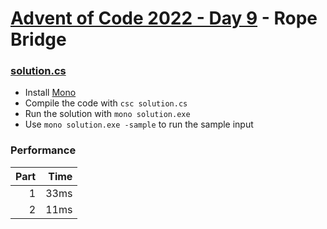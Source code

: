 # [Advent of Code 2022 - Day 9](https://adventofcode.com/2022/day/9) - Rope Bridge

### [solution.cs](./solution.cs)
- Install [Mono](https://www.mono-project.com/)
- Compile the code with `csc solution.cs`
- Run the solution with `mono solution.exe`
- Use `mono solution.exe -sample` to run the sample input

### Performance

| Part | Time |
| ---: | ---: |
|    1 | 33ms |
|    2 | 11ms |
